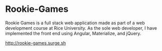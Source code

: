 # Rookie-Games

Rookie Games is a full stack web application made as part of a web development course at Rice University. As the sole web developer, I have implemented the front end using Angular, Materialize, and jQuery.

http://rookie-games.surge.sh
